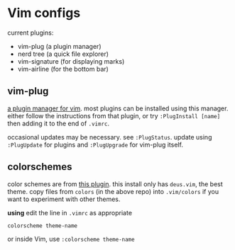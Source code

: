 # Vim configs

current plugins:
- vim-plug (a plugin manager)
- nerd tree (a quick file explorer)
- vim-signature (for displaying marks)
- vim-airline (for the bottom bar)

## vim-plug
[a plugin manager for vim](https://github.com/junegunn/vim-plug). most plugins
can be installed using this manager. either follow the instructions from that
plugin, or try `:PlugInstall [name]` then adding it to the end of `.vimrc`.

occasional updates may be necessary. see `:PlugStatus`. update using
`:PlugUpdate` for plugins and `:PlugUpgrade` for vim-plug itself.

## colorschemes
color schemes are from [this plugin](https://github.com/flazz/vim-colorschemes/).
this install only has `deus.vim`, the best theme. copy files from `colors` (in
the above repo) into `.vim/colors` if you want to experiment with other themes.

**using**
edit the line in `.vimrc` as appropriate

    colorscheme theme-name
    
or inside Vim, use `:colorscheme theme-name`

